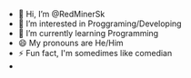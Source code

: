 - 👋 Hi, I’m @RedMinerSk
- 👀 I’m interested in Proggraming/Developing
- 🌱 I’m currently learning Programming
- 😄 My pronouns are He/Him
- ⚡ Fun fact, I'm somedimes like comedian
- 

<!---
RedMinerSk/RedMinerSk is a ✨ special ✨ repository because its `README.md` (this file) appears on your GitHub profile.
You can click the Preview link to take a look at your changes.
--->
